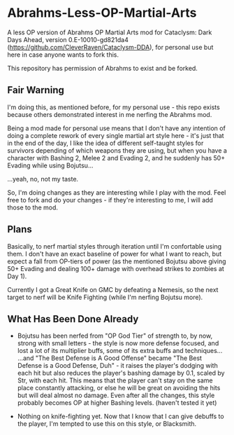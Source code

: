 # Abrahms-Less-OP-Martial-Arts
A less OP version of Abrahms OP Martial Arts mod for Cataclysm: Dark Days Ahead, version 0.E-10010-gd821da4 (https://github.com/CleverRaven/Cataclysm-DDA), for personal use but here in case anyone wants to fork this.

This repository has permission of Abrahms to exist and be forked.

## Fair Warning

I'm doing this, as mentioned before, for my personal use - this repo exists because others demonstrated interest in me nerfing the Abrahms mod.

Being a mod made for personal use means that I don't have any intention of doing a complete rework of every single martial art style here - it's just that in the end of the day, I like the idea of different self-taught styles for survivors depending of which weapons they are using, but when you have a character with Bashing 2, Melee 2 and Evading 2, and he suddenly has 50+ Evading while using Bojutsu...

...yeah, no, not my taste.

So, I'm doing changes as they are interesting while I play with the mod. Feel free to fork and do your changes - if they're interesting to me, I will add those to the mod.

## Plans

Basically, to nerf martial styles through iteration until I'm confortable using them. I don't have an exact baseline of power for what I want to reach, but expect a fall from OP-tiers of power (as the mentioned Bojutsu above giving 50+ Evading and dealing 100+ damage with overhead strikes to zombies at Day 1).

Currently I got a Great Knife on GMC by defeating a Nemesis, so the next target to nerf will be Knife Fighting (while I'm nerfing Bojutsu more).

## What Has Been Done Already

* Bojutsu has been nerfed from "OP God Tier" of strength to, by now, strong with small letters - the style is now more defense focused, and lost a lot of its multiplier buffs, some of its extra buffs and techniques...
...and "The Best Defense is A Good Offense" became "The Best Defense is a Good Defense, Duh" - it raises the player's dodging with each hit but also reduces the player's bashing damage by 0.1, scaled by Str, with each hit. This means that the player can't stay on the same place constantly attacking, or else he will be great on avoiding the hits but will deal almost no damage.
Even after all the changes, this style probably becomes OP at higher Bashing levels. (haven't tested it yet)

* Nothing on knife-fighting yet. Now that I know that I can give debuffs to the player, I'm tempted to use this on this style, or Blacksmith.
